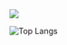 <img align="center" src="https://github-readme-stats.vercel.app/api?username=Stalinosmj&theme=tokyonight&show_icons=true&rank_icon=github&hide=contribs">

![Top Langs](https://github-readme-stats.vercel.app/api/top-langs/?username=Stalinosmj&theme=tokyonight&show_icons=true&layout=donut-vertical&langs_count=8)
